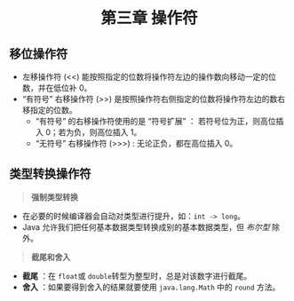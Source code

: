 # <center> 第三章 操作符</center>
## 移位操作符
- 左移操作符 (<<) 能按照指定的位数将操作符左边的操作数向移动一定的位数，并在低位补 0。
- “有符号” 右移操作符 (>>) 是按照操作符右侧指定的位数将操作符左边的数右移指定的位数。
    - “有符号” 的右移操作符使用的是 “符号扩展” ： 若符号位为正，则高位插入 0；若为负，则高位插入 1。
    - “无符号” 右移操作符 (>>>) : 无论正负，都在高位插入 0。

## 类型转换操作符
> **强制类型转换**
- 在必要的时候编译器会自动对类型进行提升，如：`int -> long`。
- Java 允许我们把任何基本数据类型转换成别的基本数据类型，但 *布尔型* 除外。

> **截尾和舍入**
- **截尾** ：在 `float`或 `double`转型为整型时，总是对该数字进行截尾。
- **舍入** ：如果要得到舍入的结果就要使用 `java.lang.Math` 中的 `round` 方法。